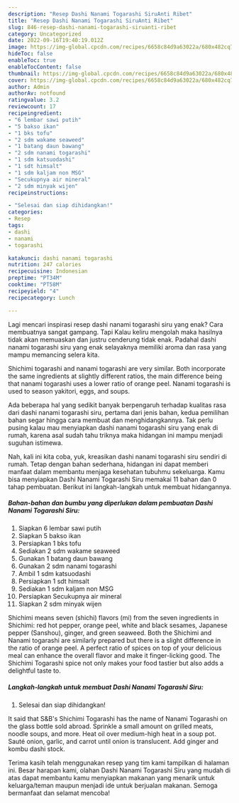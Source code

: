 ```yaml
---
description: "Resep Dashi Nanami Togarashi SiruAnti Ribet"
title: "Resep Dashi Nanami Togarashi SiruAnti Ribet"
slug: 846-resep-dashi-nanami-togarashi-siruanti-ribet
category: Uncategorized
date: 2022-09-16T19:40:19.012Z
image: https://img-global.cpcdn.com/recipes/6658c84d9a63022a/680x482cq70/dashi-nanami-togarashi-siru-foto-resep-utama.jpg
hideToc: false
enableToc: true
enableTocContent: false
thumbnail: https://img-global.cpcdn.com/recipes/6658c84d9a63022a/680x482cq70/dashi-nanami-togarashi-siru-foto-resep-utama.jpg
cover: https://img-global.cpcdn.com/recipes/6658c84d9a63022a/680x482cq70/dashi-nanami-togarashi-siru-foto-resep-utama.jpg
author: Admin
authorAv: notfound
ratingvalue: 3.2
reviewcount: 17
recipeingredient:
- "6 lembar sawi putih"
- "5 bakso ikan"
- "1 bks tofu"
- "2 sdm wakame seaweed"
- "1 batang daun bawang"
- "2 sdm nanami togarashi"
- "1 sdm katsuodashi"
- "1 sdt himsalt"
- "1 sdm kaljam non MSG"
- "Secukupnya air mineral"
- "2 sdm minyak wijen"
recipeinstructions:

- "Selesai dan siap dihidangkan!"
categories:
- Resep
tags:
- dashi
- nanami
- togarashi

katakunci: dashi nanami togarashi 
nutrition: 247 calories
recipecuisine: Indonesian
preptime: "PT34M"
cooktime: "PT58M"
recipeyield: "4"
recipecategory: Lunch

---
```



Lagi mencari inspirasi resep dashi nanami togarashi siru yang enak? Cara membuatnya sangat gampang. Tapi Kalau keliru mengolah maka hasilnya tidak akan memuaskan dan justru cenderung tidak enak. Padahal dashi nanami togarashi siru yang enak selayaknya memiliki aroma dan rasa yang mampu memancing selera kita.


Shichimi togarashi and nanami togarashi are very similar. Both incorporate the same ingredients at slightly different ratios, the main difference being that nanami togarashi uses a lower ratio of orange peel. Nanami togarashi is used to season yakitori, eggs, and soups.

Ada beberapa hal yang sedikit banyak berpengaruh terhadap kualitas rasa dari dashi nanami togarashi siru, pertama dari jenis bahan, kedua pemilihan bahan segar hingga cara membuat dan menghidangkannya. Tak perlu pusing kalau mau menyiapkan dashi nanami togarashi siru yang enak di rumah, karena asal sudah tahu triknya maka hidangan ini mampu menjadi suguhan istimewa.


Nah, kali ini kita coba, yuk, kreasikan dashi nanami togarashi siru sendiri di rumah. Tetap dengan bahan sederhana, hidangan ini dapat memberi manfaat dalam membantu menjaga kesehatan tubuhmu sekeluarga. Kamu bisa menyiapkan Dashi Nanami Togarashi Siru memakai 11 bahan dan 0 tahap pembuatan. Berikut ini langkah-langkah untuk membuat hidangannya.

<!--inarticleads1-->

##### Bahan-bahan dan bumbu yang diperlukan dalam pembuatan Dashi Nanami Togarashi Siru:

1. Siapkan 6 lembar sawi putih
1. Siapkan 5 bakso ikan
1. Persiapkan 1 bks tofu
1. Sediakan 2 sdm wakame seaweed
1. Gunakan 1 batang daun bawang
1. Gunakan 2 sdm nanami togarashi
1. Ambil 1 sdm katsuodashi
1. Persiapkan 1 sdt himsalt
1. Sediakan 1 sdm kaljam non MSG
1. Persiapkan Secukupnya air mineral
1. Siapkan 2 sdm minyak wijen


Shichimi means seven (shichi) flavors (mi) from the seven ingredients in Shichimi: red hot pepper, orange peel, white and black sesames, Japanese pepper (Sanshou), ginger, and green seaweed. Both the Shichimi and Nanami togarashi are similarly prepared but there is a slight difference in the ratio of orange peel. A perfect ratio of spices on top of your delicious meal can enhance the overall flavor and make it finger-licking good. The Shichimi Togarashi spice not only makes your food tastier but also adds a delightful taste to. 

<!--inarticleads2-->

##### Langkah-langkah untuk membuat Dashi Nanami Togarashi Siru:


1. Selesai dan siap dihidangkan!

It said that S&amp;B&#39;s Shichimi Togarashi has the name of Nanami Togarashi on the glass bottle sold abroad. Sprinkle a small amount on grilled meats, noodle soups, and more. Heat oil over medium-high heat in a soup pot. Sauté onion, garlic, and carrot until onion is translucent. Add ginger and kombu dashi stock. 

Terima kasih telah menggunakan resep yang tim kami tampilkan di halaman ini. Besar harapan kami, olahan Dashi Nanami Togarashi Siru yang mudah di atas dapat membantu kamu menyiapkan makanan yang menarik untuk keluarga/teman maupun menjadi ide untuk berjualan makanan. Semoga bermanfaat dan selamat mencoba!
